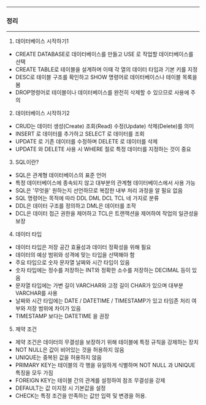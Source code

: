 -----
### 정리
-----
1. 데이터베이스 시작하기1
  - CREATE DATABASE로 데이터베이스를 만들고 USE 로 작업할 데이터베이스를 선택
  - CREATE TABLE로 테이블을 설계하며 이때 각 열의 데이터 타입과 기본 키를 지정
  - DESC로 테이블 구조를 확인하고 SHOW 명령어로 데이터베이스나 테이블 목록을 봄
  - DROP명령어로 테이블이나 데이터베이스를 완전히 삭제할 수 있으므로 사용에 주의

2. 데이터베이스 시작하기2
  - CRUD는 데이터 생성(Create) 조회(Read) 수정(Update) 삭제(Delete)를 의미
  - INSERT 로 데이터를 추가하고 SELECT 로 데이터를 조회
  - UPDATE 로 기존 데이터를 수정하며 DELETE 로 데이터를 삭제
  - UPDATE 와 DELETE 사용 시 WHERE 절로 특정 데이터를 지정하는 것이 중요

3. SQL이란?
  - SQL은 관계형 데이터베이스의 표준 언어
  - 특정 데이터베이스에 종속되지 않고 대부분의 관계형 데이터베이스에서 사용 가능
  - SQL은 '무엇을' 원하는지 선언하므로 복잡한 내부 처리 과정을 알 필요 없음
  - SQL 명령어는 목적에 따라 DDL DML DCL TCL 네 가지로 분류
  - DDL은 데이터 구조를 정의하고 DML은 데이터를 조작
  - DCL은 데이터 접근 권한을 제어하고 TCL은 트랜잭션을 제어하여 작업의 일관성을 보장

4. 데이터 타입
  - 데이터 타입은 저장 공간 효율성과 데이터 정확성을 위해 필요
  - 데이터의 예상 범위와 성격에 맞는 타입을 선택해야 함
  - 주요 타입으로 숫자 문자열 날짜와 시간 타입이 있음
  - 숫자 타입에는 정수를 저장하는 INT와 정확한 소수를 저장하는 DECIMAL 등이 있음
  - 문자열 타입에는 가변 길이 VARCHAR와 고정 길이 CHAR가 있으며 대부분 VARCHAR를 사용
  - 날짜와 시간 타입에는 DATE / DATETIME / TIMESTAMP가 있고 타임존 처리 여부와 저장 범위에 차이가 있음
  - TIMESTAMP 보다는 DATETIME 을 권장

5. 제약 조건
  - 제약 조건은 데이터의 무결성을 보장하기 위해 테이블에 특정 규칙을 강제하는 장치
  - NOT NULL은 값이 비어있는 것을 허용하지 않음
  - UNIQUE는 중복된 값을 허용하지 않음
  - PRIMARY KEY는 테이블의 각 행을 유일하게 식별하며 NOT NULL 과 UNIQUE 특징을 모두 가짐
  - FOREIGN KEY는 테이블 간의 관계를 설정하여 참조 무결성을 강제
  - DEFAULT는 값 미지정 시 기본값을 설정
  - CHECK는 특정 조건을 만족하는 값만 입력 및 변경을 허용.
